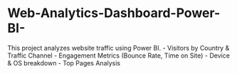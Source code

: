 # Web-Analytics-Dashboard-Power-BI-
This project analyzes website traffic using Power BI.  - Visitors by Country &amp; Traffic Channel - Engagement Metrics (Bounce Rate, Time on Site) - Device &amp; OS breakdown - Top Pages Analysis
